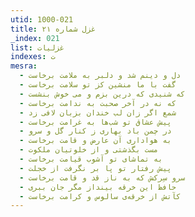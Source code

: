```yaml
---
utid: 1000-021
title: غزل شماره ۲۱
_index: 021
list: غزلیات
indexes: ت
mesra:
  - دل و دینم شد و دلبر به ملامت برخاست
  - گفت با ما منشین کز تو سلامت برخاست
  - که شنیدی که درین بزم و می خوش بنشست
  - که نه در آخر صحبت به ندامت برخاست
  - شمع اگر زان لب خندان بزبان لافی زد
  - پیش عشاق تو شب‌ها به غرامت برخاست
  - در چمن باد بهاری ز کنار گل و سرو
  - به هواداری آن عارض و قامت برخاست
  - مست بگذشتی و از خلوتیان ملکوت
  - به تماشای تو آشوب قیامت برخاست
  - پیش رفتار تو پا بر نگرفت از خجلت
  - سرو سِرکش که به ناز قد و قامت برخاست
  - حافظ این خرقه بینداز مگر جان ببری
  - کآتش از خرقه‌ی سالوس و کرامت برخاست
---
```

